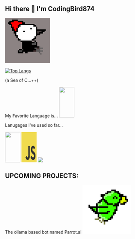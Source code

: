 ## Hi there 👋 I'm CodingBird874
<img src="https://github.com/CodeBird874/CodeBird874/blob/main/SPG.png">




[![Top Langs](https://github-readme-stats.vercel.app/api/top-langs/?username=CodeBird874&layout=pie)](https://github.com/anuraghazra/github-readme-stats)




(a Sea of C...++)
<div  display="block">
<p> My Favorite  Language is... <img src="https://raw.githubusercontent.com/isocpp/logos/master/cpp_logo.png" width="50" height="100" > </p> 

  
</div>

<p>Lanugages I've used so far...</p>
<div> <img src="https://raw.githubusercontent.com/isocpp/logos/master/cpp_logo.png" width="50" height="100" >  <img src="https://github.com/voodootikigod/logo.js/raw/master/js.png" width="50" height="100"> <img src="https://www.logo.wine/a/logo/Java_(programming_language)/Java_(programming_language)-Logo.wine.svg" width="500"></div>

## UPCOMING PROJECTS:


  <p> The ollama based bot named Parrot.ai <img src="parrot.gif"></p>

<!--
**CodeBird874/CodeBird874** is a ✨ _special_ ✨ repository because its `README.md` (this file) appears on your GitHub profile.

Here are some ideas to get you started:

-  🔭 I’m currently working on an ai bot (stay tuned..)
- 🌱 I’m currently learning ...
- 👯 I’m looking to collaborate on ...
- 🤔 I’m looking for help with ...
- 💬 Ask me about ...
- 📫 How to reach me: ...
- 😄 Pronouns: ...
- ⚡ Fun fact: ...
-->
